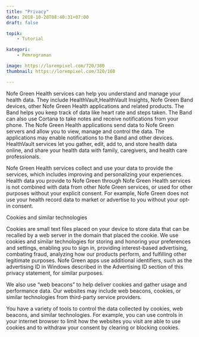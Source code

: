 ```yaml
---
title: "Privacy"
date: 2018-10-28T08:40:31+07:00
draft: false

topik:
    - Tutorial

kategori:
    - Pemrograman

image: https://lorempixel.com/720/380
thumbnail: https://lorempixel.com/320/160

---
```


 Nofe Green Health services can help you understand and manage your health data. They include HealthVault,HealthVault Insights, Nofe Green Band devices, other Nofe Green Health applications and related products. The Band helps you keep track of data like heart rate and steps taken. The Band can also use Cortana to take notes and receive notifications from your phone. The Nofe Green Health applications send data to Nofe Green servers and allow you to view, manage and control the data. The applications may enable notifications to the Band and other devices. HealthVault services let you gather, edit, add to, and store health data online, and share your health data with family, caregivers, and health care professionals.

Nofe Green Health services collect and use your data to provide the services, which includes improving and personalizing your experiences. Health data you provide to Nofe Green through Nofe Green Health services is not combined with data from other Nofe Green services, or used for other purposes without your explicit consent. For example, Nofe Green does not use your health record data to market or advertise to you without your opt-in consent. 

Cookies and similar technologies

Cookies are small text files placed on your device to store data that can be recalled by a web server in the domain that placed the cookie. We use cookies and similar technologies for storing and honoring your preferences and settings, enabling you to sign in, providing interest-based advertising, combating fraud, analyzing how our products perform, and fulfilling other legitimate purposes. Nofe Green apps use additional identifiers, such as the advertising ID in Windows described in the Advertising ID section of this privacy statement, for similar purposes.

We also use “web beacons” to help deliver cookies and gather usage and performance data. Our websites may include web beacons, cookies, or similar technologies from third-party service providers.

You have a variety of tools to control the data collected by cookies, web beacons, and similar technologies. For example, you can use controls in your internet browser to limit how the websites you visit are able to use cookies and to withdraw your consent by clearing or blocking cookies. 